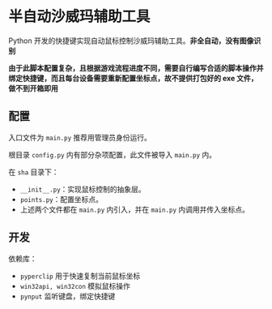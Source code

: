 # 半自动沙威玛辅助工具

Python 开发的快捷键实现自动鼠标控制沙威玛辅助工具。**非全自动，没有图像识别**

**由于此脚本配置复杂，且根据游戏流程进度不同，需要自行编写合适的脚本操作并绑定快捷键，而且每台设备需要重新配置坐标点，故不提供打包好的 exe 文件，做不到开箱即用**

## 配置

入口文件为 `main.py` 推荐用管理员身份运行。

根目录 `config.py` 内有部分杂项配置，此文件被导入 `main.py` 内。

在 `sha` 目录下：

- `__init__.py`：实现鼠标控制的抽象层。
- `points.py`：配置坐标点。
- 上述两个文件都在 `main.py` 内引入，并在 `main.py` 内调用并传入坐标点。

## 开发

依赖库：

- `pyperclip` 用于快速复制当前鼠标坐标
- `win32api, win32con` 模拟鼠标操作
- `pynput` 监听键盘，绑定快捷键

